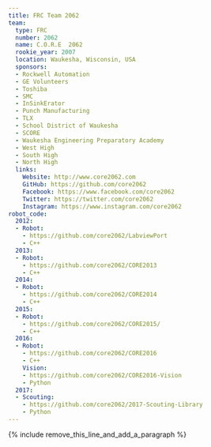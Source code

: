 ```yaml
---
title: FRC Team 2062
team:
  type: FRC
  number: 2062
  name: C.O.R.E  2062
  rookie_year: 2007
  location: Waukesha, Wisconsin, USA
  sponsors:
  - Rockwell Automation
  - GE Volunteers
  - Toshiba
  - SMC
  - InSinkErator
  - Punch Manufacturing
  - TLX
  - School District of Waukesha
  - SCORE
  - Waukesha Engineering Preparatory Academy
  - West High
  - South High
  - North High
  links:
    Website: http://www.core2062.com
    GitHub: https://github.com/core2062
    Facebook: https://www.facebook.com/core2062
    Twitter: https://twitter.com/core2062
    Instagram: https://www.instagram.com/core2062
robot_code:
  2012:
  - Robot:
    - https://github.com/core2062/LabviewPort
    - C++
  2013:
  - Robot:
    - https://github.com/core2062/CORE2013
    - C++
  2014:
  - Robot:
    - https://github.com/core2062/CORE2014
    - C++
  2015:
  - Robot:
    - https://github.com/core2062/CORE2015/
    - C++
  2016:
  - Robot:
    - https://github.com/core2062/CORE2016
    - C++
    Vision:
    - https://github.com/core2062/CORE2016-Vision
    - Python
  2017:
  - Scouting:
    - https://github.com/core2062/2017-Scouting-Library
    - Python
---
```


{% include remove_this_line_and_add_a_paragraph %}